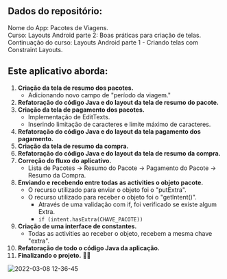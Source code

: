 ## Dados do repositório:
Nome do App: Pacotes de Viagens.<br>
Curso: Layouts Android parte 2: Boas práticas para criação de telas.<br>
Continuação do curso: Layouts Android parte 1 - Criando telas com Constraint Layouts.

## Este aplicativo aborda:
1. **Criação da tela de resumo dos pacotes.**
    - Adicionando novo campo de "período da viagem."  
3. **Refatoração do código Java e do layout da tela de resumo do pacote.**
4. **Criação da tela de pagamento dos pacotes.**
    - Implementação de EditTexts.
    - Inserindo limitação de caracteres e limite máximo de caracteres.
5. **Refatoração do código Java e do layout da tela pagamento dos pagamento.**
6. **Criação da tela de resumo da compra.**
7. **Refatoração do código Java e do layout da tela de resumo da compra.**
8. **Correção do fluxo do aplicativo.**
    - Lista de Pacotes -> Resumo do Pacote -> Pagamento do Pacote -> Resumo da Compra.
9. **Enviando e recebendo entre todas as activities o objeto pacote.**
    - O recurso utilizado para enviar o objeto foi o "putExtra".
    - O recurso utilizado para receber o objeto foi o "getIntent()".
        - Através de uma validação com if, foi verificado se existe algum Extra.
        - ``` if (intent.hasExtra(CHAVE_PACOTE)) ```
10. **Criação de uma interface de constantes.**
    - Todas as activities ao receber o objeto, recebem a mesma chave "extra".
11. **Refatoração de todo o código Java da aplicação.**
12. **Finalizando o projeto.** 🚀🎉

![2022-03-08 12-36-45](https://user-images.githubusercontent.com/80295127/157273776-39f6655a-c72c-4eab-beb4-8fbbf9e90f82.gif)


